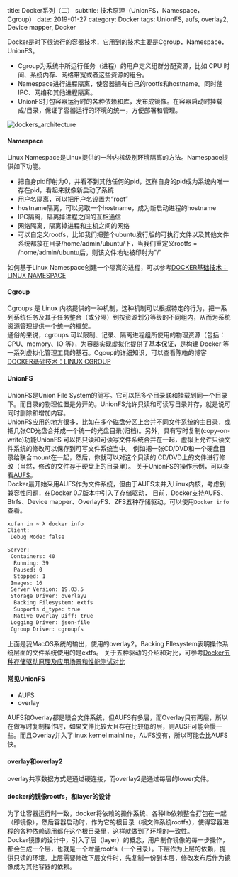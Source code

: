 title: Docker系列（二）
subtitle: 技术原理（UnionFS，Namespace，Cgroup）
date: 2019-01-27
category: Docker 
tags: UnionFS, aufs, overlay2, Device mapper, Docker

Docker是时下很流行的容器技术，它用到的技术主要是Cgroup，Namespace，UnionFS。

- Cgroup为​​​系​​​统​​​中​​​所​​​运​​​行​​​任​​​务​​​（进​​​程​​​）的​​​用​​​户​​​定​​​义​​​组​​​群​​​分​​​配​​​资​​​源​​，比​​​如​​​ CPU 时​​​间​​​、​​​系​​​统​​​内​​​存​​​、​​​网​​​络​​​带​​​宽​​​或​​​者​​​这​​​些​​​资​​​源​​​的​​​组​​​合​​​​。
- Namespace进行进程隔离，使容器拥有自己的rootfs和hostname。同时使IPC、网络和其他进程隔离。
- UnionFS打包容器运行时的各种依赖和库，发布成镜像。在容器启动时挂载成/目录，保证了容器运行的环境的统一，方便部署和管理。

![dockers_architecture]({static}/images/dockers_architecture.png)

#### Namespace
Linux Namespace是Linux提供的一种内核级别环境隔离的方法。Namespace提供如下功能。

- 把自身pid印射为0，并看不到其他任何的pid，这样自身的pid成为系统内唯一存在pid，看起来就像新启动了系统
- 用户名隔离，可以把用户名设置为“root”
- hostname隔离，可以另取一个hostname，成为新启动进程的hostname
- IPC隔离，隔离掉进程之间的互相通信
- 网络隔离，隔离掉进程和主机之间的网络 
- 可以自定义rootfs，比如我们把整个ubuntu发行版的可执行文件以及其他文件系统都放在目录/home/admin/ubuntu/下，当我们重定义rootfs = /home/admin/ubuntu后，则该文件地址被印射为"/"

如何基于Linux Namespace创建一个隔离的进程，可以参考[DOCKER基础技术：LINUX NAMESPACE](https://coolshell.cn/articles/17010.html)

#### Cgroup
Cgroups 是 Linux 内核提供的一种机制，这种机制可以根据特定的行为，把一系列系统任务及其子任务整合（或分隔）到按资源划分等级的不同组内，从而为系统资源管理提供一个统一的框架。<br>
通俗的来说，cgroups 可以限制、记录、隔离进程组所使用的物理资源（包括：CPU、memory、IO 等），为容器实现虚拟化提供了基本保证，是构建 Docker 等一系列虚拟化管理工具的基石。Cgoup的详细知识，可以查看陈皓的博客[DOCKER基础技术：LINUX CGROUP](https://coolshell.cn/articles/17049.html)

#### UnionFS
UnionFS是Union File System的简写。它可以把多个目录联和挂载到同一个目录下。而目录的物理位置是分开的。UnionFS允许只读和可读写目录并存，就是说可同时删除和增加内容。<br>
UnionFS应用的地方很多，比如在多个磁盘分区上合并不同文件系统的主目录，或把几张CD光盘合并成一个统一的光盘目录(归档)。另外，具有写时复制(copy-on-write)功能UnionFS
可以把只读和可读写文件系统合并在一起，虚拟上允许只读文件系统的修改可以保存到可写文件系统当中。 例如把一张CD/DVD和一个硬盘目录给联合mount在一起，然后，你就可以对这个只读的
CD/DVD上的文件进行修改（当然，修改的文件存于硬盘上的目录里）。
关于UnionFS的操作示例，可以查看[AUFS](https://coolshell.cn/articles/17061.html)。<br>
Docker最开始采用AUFS作为文件系统，但由于AUFS未并入Linux内核，考虑到兼容性问题，在Docker 0.7版本中引入了存储驱动， 目前，Docker支持AUFS、Btrfs、Device mapper、OverlayFS、ZFS五种存储驱动。可以使用`Docker info`查看。
```bash
xufan in ~ λ docker info
Client:
 Debug Mode: false

Server:
 Containers: 40
  Running: 39
  Paused: 0
  Stopped: 1
 Images: 16
 Server Version: 19.03.5
 Storage Driver: overlay2
  Backing Filesystem: extfs
  Supports d_type: true
  Native Overlay Diff: true
 Logging Driver: json-file
 Cgroup Driver: cgroupfs
```
上面是我MacOS系统的输出，使用的overlay2。Backing FIlesystem表明操作系统层面的文件系统使用的是extfs。
关于五种驱动的介绍和对比，可参考[Docker五种存储驱动原理及应用场景和性能测试对比](http://dockone.io/article/1513)

#### 常见UnionFS
- AUFS
- overlay

AUFS和Overlay都是联合文件系统，但AUFS有多层，而Overlay只有两层，所以在做写时复制操作时，如果文件比较大且存在比较低的层，则AUSF可能会慢一些。而且Overlay并入了linux kernel mainline，AUFS没有，所以可能会比AUFS快。

#### overlay和overlay2
overlay共享数据方式是通过硬连接，而overlay2是通过每层的lower文件。

#### docker的镜像rootfs，和layer的设计
为了让容器运行时一致，docker将依赖的操作系统、各种lib依赖整合打包在一起（即镜像），然后容器启动时，作为它的根目录（根文件系统rootfs），使得容器进程的各种依赖调用都在这个根目录里，这样就做到了环境的一致性。<br>
Docker镜像的设计中，引入了层（layer）的概念，用户制作镜像的每一步操作，都会生成一个层，也就是一个增量rootfs（一个目录）。下层作为上层的依赖，提供只读的环境。上层需要修改下层文件时，先复制一份到本层，修改发布后作为镜像成为其他容器的依赖。